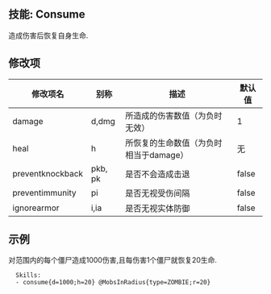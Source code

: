 技能: Consume
--------------------------

造成伤害后恢复自身生命.

修改项
----------

| 修改项名 | 别称    | 描述                                                                                                    | 默认值 |
|-----------|------------|----------------------------------------------------------------------------------------------------------------|---------------|
| damage           | d,dmg   | 所造成的伤害数值（为负时无效） | 1    |
| heal             | h       | 所恢复的生命数值（为负时相当于damage） | 无    |
| preventknockback | pkb, pk | 是否不会造成击退   | false   |
| preventimmunity  | pi      | 是否无视受伤间隔   | false   |
| ignorearmor      | i,ia    | 是否无视实体防御 | false   |


示例
--------

对范围内的每个僵尸造成1000伤害,且每伤害1个僵尸就恢复20生命.

      Skills:
      - consume{d=1000;h=20} @MobsInRadius{type=ZOMBIE;r=20}